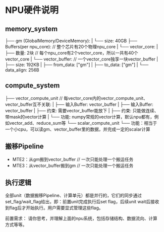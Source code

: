 # NPU硬件说明
## memory_system
├── gm (GlobalMemory/DeviceMemory):
|    └── size: 40GB
├── Buffers(per npu_core): // 整个芯片有20个物理npu_core
|    └── vector_core:
|         ├── 数量: 2块 // 每个npu_core有2个vector_core，所以一共有40个vector_core
|         └── vector_buffer: // 一个vector_core独享一块vector_buffer
|              ├── size: 192KB
|              ├── from_data: [\"gm\"]
|              ├── to_data: [\"gm\"]
|              └── data_align: 256B

## compute_system 
├── vector_compute_unit // 每vector_core内的vector_compute_unit、vector_buffer互不关联:
|    ├── 输入Buffer: vector_buffer
|    ├── 输入Buffer: vector_buffer
|    ├── 约束: 需要vector_buffer能放下
|    ├── 约束: 只能做连续、带mask的vector计算
|    └── 功能: numpy常规的vector计算，默认npu都有，例如vector_add、reduce_sum等
└── scalar_compute_unit
     └── 功能：相当于一个小cpu，可以读gm、vector_buffer里的数据，并完成一定的scalar计算


## 搬移Pipeline
- MTE2：从gm搬到vector_buffer // 一次只能处理一个搬运任务
- MTE3：从vector_buffer搬到gm // 一次只能处理一个搬运任务
## 执行逻辑
全部unit（数据搬移Pipeline、计算单元）都是并行的，它们的同步通过set_flag/wait_flag给出，即：前置unit完成执行后set flag，后续unit wait后接收到flag后才开始执行。用户需要显式管理这些flag。

前置需求：
请你思考，并理解上面的npu系统，包括存储结构、数据流向、计算方式等等。